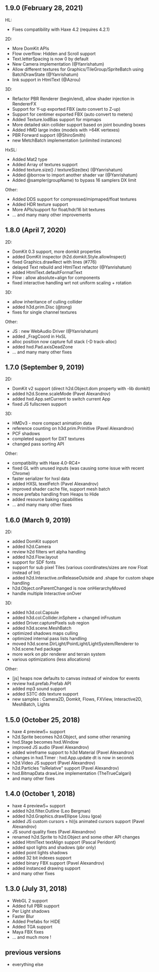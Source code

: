 ## 1.9.0 (February 28, 2021)

HL:
* Fixes compatibility with Haxe 4.2 (requires 4.2.1)

2D:
* More DomKit APIs
* Flow overflow: Hidden and Scroll support
* Text.letterSpacing is now 0 by default
* New Camera implementation (@Yanrishatum)
* Allow different textures for Graphics/TileGroup/SpriteBatch using BatchDrawState (@Yanrishatum)
* <a> link support in HtmlText (@Azrou)

3D:
* Refactor PBR Renderer (begin/end), allow shader injection in RendererFX
* Support for Y-up exported FBX (auto convert to Z-up)
* Support for centimer exported FBX (auto convert to meters)
* Added Texture.lodBias support for mipmaps
* More detailed skin collider support based on joint bounding boxes
* Added HMD large index (models with >64K vertexes)
* PBR Forward support (@ShiroSmith)
* new MetchBatch implementation (unlimited instances)

HxSL:
* Added Mat2 type
* Added Array of textures support
* Added texture.size() / textureSize(tex) (@Yanrishatum)
* Added @borrow to import another shader var (@Yanrishatum)
* Added @sampler(groupName) to bypass 16 samplers DX limit

Other:
* Added DDS support for compressed/mipmaped/float textures
* Added HDR texture support
* More APIs/support for float/hdr/16 bit textures
* ... and many many other improvements

 
## 1.8.0 (April 7, 2020)

2D:
* DomKit 0.3 support, more domkit properties
* added DomKit inspector (h2d.domkit.Style.allowInspect)
* fixed Graphics.drawRect with lines (#776)
* delayed Text rebuild and HtmlText refactor (@Yanrishatum)
* added HtmlText.defaultFormatText
* Flow : allow absolute+align for components
* fixed interactive handling wrt not uniform scaling + rotation

3D:
* allow inheritance of culling collider
* added h3d.prim.Disc (@tong)
* fixes for single channel textures

Other:
* JS : new WebAudio Driver (@Yanrishatum)
* added _FragCoord in HxSL
* alloc position now capture full stack (-D track-alloc)
* added hxd.Pad.axisDeadZone
* ... and many many other fixes

## 1.7.0 (September 9, 2019)

2D:
* DomKit v2 support (direct h2d.Object.dom property with -lib domkit)
* added h2d.Scene.scaleMode (Pavel Alexandrov)
* added hxd.App.setCurrent to switch current App
* fixed JS fullscreen support

3D:
* HMDv3 - more compact animation data
* reference counting on h3d.prim.Primitive (Pavel Alexandrov)
* PCF shadows
* completed support for DXT textures
* changed pass sorting API

Other:
* compatibility with Haxe 4.0-RC4+
* fixed GL with unused inputs (was causing some issue with recent Chrome)
* faster serializer for hxsl data
* added HXSL texelFetch (Pavel Alexandrov)
* improved shader cache file, support mesh batch
* move prefabs handling from Heaps to Hide
* added resource baking capabilities
* ... and many many other fixes

## 1.6.0 (March 9, 2019)

2D:
* added DomKit support
* added h2d.Camera
* review h2d filters wrt alpha handling
* added h2d.Flow.layout
* support for SDF fonts
* support for sub pixel Tiles (various coordinates/sizes are now Float instead of Int)
* added h2d.Interactive.onReleaseOutside and .shape for custom shape handling
* h2d.Object.onParentChanged is now onHierarchyMoved
* handle multiple Interactive onOver

3D:
* added h3d.col.Capsule
* added h3d.col.Collider.inSphere + changed inFrustum
* added Driver.capturePixels sub region
* added h3d.scene.MeshBatch
* optimized shadows maps culling
* optimized internal pass lists handling
* moved h3d.scene.DirLight/PointLight/LightSystem/Renderer to h3d.scene.fwd package
* more work on pbr renderer and terrain system
* various optimizations (less allocations)

Other:
* [js] heaps now defaults to canvas instead of window for events
* review hxd.prefab.Prefab API
* added mp3 sound support
* added S3TC dds texture support
* new samples : Camera2D, Domkit, Flows, FXView, Interactive2D, MeshBatch, Lights

## 1.5.0 (October 25, 2018)

* haxe 4 preview5+ support
* h2d.Sprite becomes h2d.Object, and some other renaming
* hxd.Stage becomes hxd.Window
* improved JS audio (Pavel Alexandrov)
* added wireframe support to h3d Material (Pavel Alexandrov)
* changes in hxd.Timer : hxd.App.update dt is now in seconds
* h2d.Video JS support (Pavel Alexandrov)
* h2d.Particles "isRelative" support (Pavel Alexandrov)
* hxd.BitmapData drawLine implementation (TheTrueCalgari)
* and many other fixes

## 1.4.0 (October 1, 2018)

* haxe 4 preview5+ support
* added h2d.filter.Outline (Leo Bergman)
* added h2d.Graphics.drawEllipse (Josu Igoa)
* added JS custom cursors + hl/js animated cursors support (Pavel Alexandrov)
* JS sound quality fixes (Pavel Alexandrov)
* renamed h2d.Sprite to h2d.Object and some other API changes
* added HtmlText textAlign support (Pascal Peridont)
* added spot lights and shadows (pbr only)
* added point lights shadows
* added 32 bit indexes support
* added binary FBX support (Pavel Alexandrov)
* added instanced drawing support
* and many other fixes
## 1.3.0 (July 31, 2018)

* WebGL 2 support
* Added full PBR support
* Per Light shadows
* Faster Blur
* Added Prefabs for HIDE
* Added TGA support
* Maya FBX fixes
* ... and much more !

## previous versions

* everything else
